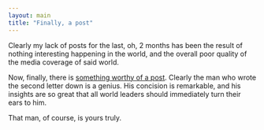 ```yaml
---
layout: main
title: "Finally, a post"
---
```

Clearly my lack of posts for the last, oh, 2 months has been the result of
nothing interesting happening in the world, and the overall poor quality of
the media coverage of said world.

  
Now, finally, there is [something worthy of a
post](http://www.nytimes.com/2005/12/15/opinion/l15climate.html). Clearly the
man who wrote the second letter down is a genius. His concision is remarkable,
and his insights are so great that all world leaders should immediately turn
their ears to him.

  
That man, of course, is yours truly.

